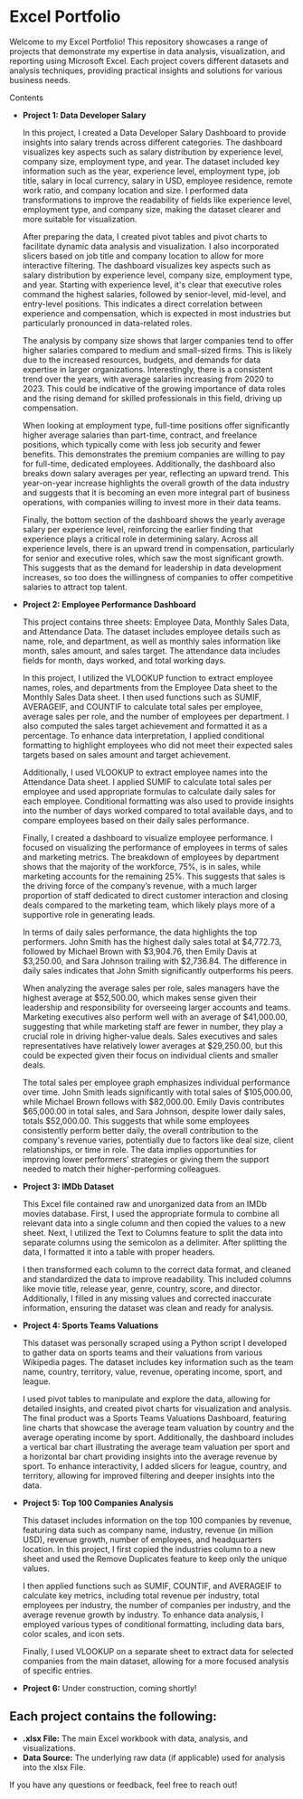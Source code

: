 # Excel Portfolio

Welcome to my Excel Portfolio! This repository showcases a range of projects that demonstrate my expertise in data analysis, visualization, and reporting using Microsoft Excel. Each project covers different datasets and analysis techniques, providing practical insights and solutions for various business needs.

Contents

- **Project 1: Data Developer Salary**

    In this project, I created a Data Developer Salary Dashboard to provide insights into salary trends across different categories. The dashboard visualizes key aspects such as salary 
    distribution by experience level, company size, employment type, and year. The dataset included key information such as the year, experience level, employment type, job title, 
    salary in local currency, salary in USD, employee residence, remote work ratio, and company location and size. I performed data transformations to improve the readability of fields 
    like experience level, employment type, and company size, making the dataset clearer and more suitable for visualization.

    After preparing the data, I created pivot tables and pivot charts to facilitate dynamic data analysis and visualization. I also incorporated slicers based on job title and company 
    location to allow for more interactive filtering. The dashboard visualizes key aspects such as salary distribution by experience level, company size, employment type, and year. 
    Starting with experience level, it's clear that executive roles command the highest salaries, followed by senior-level, mid-level, and entry-level positions. This indicates a direct 
    correlation between experience and compensation, which is expected in most industries but particularly pronounced in data-related roles.

    The analysis by company size shows that larger companies tend to offer higher salaries compared to medium and small-sized firms. This is likely due to the increased resources, 
    budgets, and demands for data expertise in larger organizations. Interestingly, there is a consistent trend over the years, with average salaries increasing from 2020 to 2023. This 
    could be indicative of the growing importance of data roles and the rising demand for skilled professionals in this field, driving up compensation.

    When looking at employment type, full-time positions offer significantly higher average salaries than part-time, contract, and freelance positions, which typically come with less 
    job security and fewer benefits. This demonstrates the premium companies are willing to pay for full-time, dedicated employees. Additionally, the dashboard also breaks down salary 
    averages per year, reflecting an upward trend. This year-on-year increase highlights the overall growth of the data industry and suggests that it is becoming an even more integral 
    part of business operations, with companies willing to invest more in their data teams.

    Finally, the bottom section of the dashboard shows the yearly average salary per experience level, reinforcing the earlier finding that experience plays a critical role in 
    determining salary. Across all experience levels, there is an upward trend in compensation, particularly for senior and executive roles, which saw the most significant growth. This 
    suggests that as the demand for leadership in data development increases, so too does the willingness of companies to offer competitive salaries to attract top talent.

- **Project 2: Employee Performance Dashboard**

    This project contains three sheets: Employee Data, Monthly Sales Data, and Attendance Data. The dataset includes employee details such as name, role, and department, as well as 
    monthly sales information like month, sales amount, and sales target. The attendance data includes fields for month, days worked, and total working days.

    In this project, I utilized the VLOOKUP function to extract employee names, roles, and departments from the Employee Data sheet to the Monthly Sales Data sheet. I then used 
    functions such as SUMIF, AVERAGEIF, and COUNTIF to calculate total sales per employee, average sales per role, and the number of employees per department. I also computed the sales 
    target achievement and formatted it as a percentage. To enhance data interpretation, I applied conditional formatting to highlight employees who did not meet their expected sales 
    targets based on sales amount and target achievement.

    Additionally, I used VLOOKUP to extract employee names into the Attendance Data sheet. I applied SUMIF to calculate total sales per employee and used appropriate formulas to 
    calculate daily sales for each employee. Conditional formatting was also used to provide insights into the number of days worked compared to total available days, and to compare 
    employees based on their daily sales performance.

    Finally, I created a dashboard to visualize employee performance. I focused on visualizing the performance of employees in terms of sales and marketing metrics. The breakdown of 
    employees by department shows that the majority of the workforce, 75%, is in sales, while marketing accounts for the remaining 25%. This suggests that sales is the driving force of 
    the company’s revenue, with a much larger proportion of staff dedicated to direct customer interaction and closing deals compared to the marketing team, which likely plays more of a 
    supportive role in generating leads.

    In terms of daily sales performance, the data highlights the top performers. John Smith has the highest daily sales total at $4,772.73, followed by Michael Brown with $3,904.76, 
    then Emily Davis at $3,250.00, and Sara Johnson trailing with $2,736.84. The difference in daily sales indicates that John Smith significantly outperforms his peers.

    When analyzing the average sales per role, sales managers have the highest average at $52,500.00, which makes sense given their leadership and responsibility for overseeing larger 
    accounts and teams. Marketing executives also perform well with an average of $41,000.00, suggesting that while marketing staff are fewer in number, they play a crucial role in 
    driving higher-value deals. Sales executives and sales representatives have relatively lower averages at $29,250.00, but this could be expected given their focus on individual 
    clients and smaller deals.

    The total sales per employee graph emphasizes individual performance over time. John Smith leads significantly with total sales of $105,000.00, while Michael Brown follows with 
    $82,000.00. Emily Davis contributes $65,000.00 in total sales, and Sara Johnson, despite lower daily sales, totals $52,000.00. This suggests that while some employees consistently 
    perform better daily, the overall contribution to the company's revenue varies, potentially due to factors like deal size, client relationships, or time in role. The data implies 
    opportunities for improving lower performers’ strategies or giving them the support needed to match their higher-performing colleagues.
  
- **Project 3: IMDb Dataset**
  
   This Excel file contained raw and unorganized data from an IMDb movies database. First, I used the appropriate formula to combine all relevant data into a single column and then copied the values to a new sheet. Next, I utilized the Text to Columns feature to split the data into separate columns using the semicolon as a delimiter. After splitting the data, I formatted it into a table with proper headers.

   I then transformed each column to the correct data format, and cleaned and standardized the data to improve readability. This included columns like movie title, release year, genre, country, score, and director. Additionally, I filled in any missing values and corrected inaccurate information, ensuring the dataset was clean and ready for analysis.

- **Project 4: Sports Teams Valuations**

    This dataset was personally scraped using a Python script I developed to gather data on sports teams and their valuations from various Wikipedia pages. The dataset includes key information such as the team name, country, territory, value, revenue, operating income, sport, and league.

    I used pivot tables to manipulate and explore the data, allowing for detailed insights, and created pivot charts for visualization and analysis. The final product was a Sports Teams Valuations Dashboard, featuring line charts that showcase the average team valuation by country and the average operating income by sport. Additionally, the dashboard includes a vertical bar chart illustrating the average team valuation per sport and a horizontal bar chart providing insights into the average revenue by sport. To enhance interactivity, I added slicers for league, country, and territory, allowing for improved filtering and deeper insights into the data.

- **Project 5: Top 100 Companies Analysis**
  
   This dataset includes information on the top 100 companies by revenue, featuring data such as company name, industry, revenue (in million USD), revenue growth, number of employees, and headquarters location. In this project, I first copied the industries column to a new sheet and used the Remove Duplicates feature to keep only the unique values.

   I then applied functions such as SUMIF, COUNTIF, and AVERAGEIF to calculate key metrics, including total revenue per industry, total employees per industry, the number of companies per industry, and the average revenue growth by industry. To enhance data analysis, I employed various types of conditional formatting, including data bars, color scales, and icon sets.

  Finally, I used VLOOKUP on a separate sheet to extract data for selected companies from the main dataset, allowing for a more focused analysis of specific entries.

- **Project 6:** Under construction, coming shortly!

## Each project contains the following:

- **.xlsx File:** The main Excel workbook with data, analysis, and visualizations.
- **Data Source:** The underlying raw data (if applicable) used for analysis into the xlsx File.

If you have any questions or feedback, feel free to reach out!
